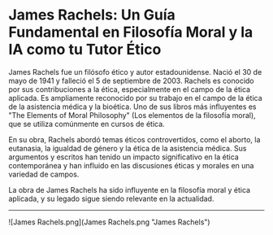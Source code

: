 # James Rachels: Un Guía Fundamental en Filosofía Moral y la IA como tu Tutor Ético

James Rachels fue un filósofo ético y autor estadounidense. Nació el 30 de mayo de 1941 y falleció el 5 de septiembre de 2003. Rachels es conocido por sus contribuciones a la ética, especialmente en el campo de la ética aplicada. Es ampliamente reconocido por su trabajo en el campo de la ética de la asistencia médica y la bioética. Uno de sus libros más influyentes es "The Elements of Moral Philosophy" (Los elementos de la filosofía moral), que se utiliza comúnmente en cursos de ética.

En su obra, Rachels abordó temas éticos controvertidos, como el aborto, la eutanasia, la igualdad de género y la ética de la asistencia médica. Sus argumentos y escritos han tenido un impacto significativo en la ética contemporánea y han influido en las discusiones éticas y morales en una variedad de campos.

La obra de James Rachels ha sido influyente en la filosofía moral y ética aplicada, y su legado sigue siendo relevante en la actualidad.

---

![James Rachels.png](James Rachels.png "James Rachels")
